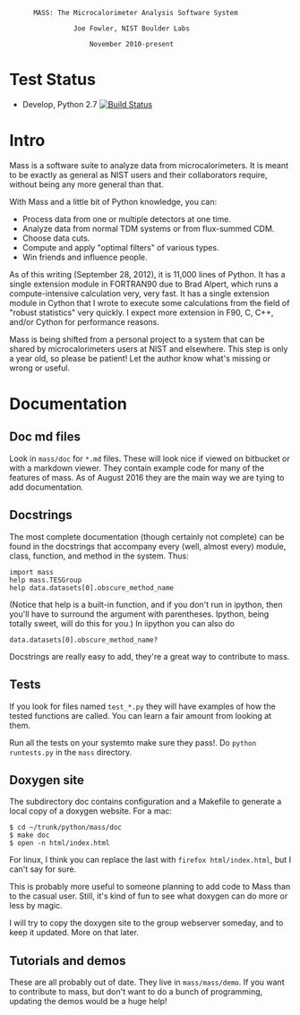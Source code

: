 

          MASS: The Microcalorimeter Analysis Software System

                    Joe Fowler, NIST Boulder Labs

                        November 2010-present

# Test Status
* Develop, Python 2.7 [![Build Status](https://semaphoreci.com/api/v1/projects/682fce58-5d81-4d08-bb85-78a6edd0a4c2/946875/badge.svg)](https://semaphoreci.com/drjoefowler/mass)

# Intro


Mass is a software suite to analyze data from microcalorimeters.  It is meant to be exactly as general as NIST users and their collaborators require, without being any more general than that.  

With Mass and a little bit of Python knowledge, you can:

* Process data from one or multiple detectors at one time.
* Analyze data from normal TDM systems or from flux-summed CDM.
* Choose data cuts.
* Compute and apply "optimal filters" of various types.
* Win friends and influence people.

As of this writing (September 28, 2012), it is 11,000 lines of Python. It has a single extension module in FORTRAN90 due to Brad Alpert, which runs a compute-intensive calculation very, very fast. It has a
single extension module in Cython that I wrote to execute some calculations from the field of "robust statistics" very quickly.  I expect more extension in F90, C, C++, and/or Cython for performance reasons.

Mass is being shifted from a personal project to a system that can be shared by microcalorimeters users at NIST and elsewhere.  This step is only a year old, so please be patient!  Let the author know what's missing or wrong or useful.


# Documentation

## Doc md files

Look in `mass/doc` for `*.md` files. These will look nice if viewed on bitbucket or with a markdown viewer. They contain example code for many of the features of mass. As of August 2016 they are the main way we are tying to add documentation.

## Docstrings


The most complete documentation (though certainly not complete) can be found in the docstrings that accompany every (well, almost every) module, class, function, and method in the system.  Thus:
```
import mass
help mass.TESGroup
help data.datasets[0].obscure_method_name
```
(Notice that help is a built-in function, and if you don't run in ipython, then you'll have to surround the argument with parentheses. Ipython, being totally sweet, will do this for you.) In iipython you can also do
```
data.datasets[0].obscure_method_name?
```

Docstrings are really easy to add, they're a great way to contribute to mass.


## Tests

If you look for files named `test_*.py` they will have examples of how the tested functions are called. You can learn a fair amount from looking at them.

Run all the tests on your systemto make sure they pass!. Do `python runtests.py` in the `mass` directory.

## Doxygen site

The subdirectory doc contains configuration and a Makefile to generate a local copy of a doxygen website.  For a mac:
```
$ cd ~/trunk/python/mass/doc
$ make doc
$ open -n html/index.html
```

For linux, I think you can replace the last with
`firefox html/index.html`, but I can't say for sure.

This is probably more useful to someone planning to add code to Mass than to the casual user.  Still, it's kind of fun to see what doxygen can do more or less by magic.

I will try to copy the doxygen site to the group webserver someday, and to keep it updated.  More on that later.


## Tutorials and demos

These are all probably out of date. They live in `mass/mass/demo`. If you want to contribute to mass, but don't want to do a bunch of programming, updating the demos would be a huge help!
